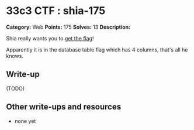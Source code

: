 # 33c3 CTF : shia-175

**Category:** Web
**Points:** 175
**Solves:** 13
**Description:**

Shia really wants you to [get the flag](http://78.46.224.75/)!

Apparently it is in the database table flag which has 4 columns, that's all he knows.


## Write-up

(TODO)

## Other write-ups and resources

* none yet

